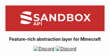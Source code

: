 <p align="center">
    <img src="https://raw.githubusercontent.com/sandboxpowered/sandboxapi/main/.github/assets/github.png" width="320" alt="Sandbox API">
</p>  

<p align="center">
	<strong>  
		Feature-rich abstraction layer for Minecraft
	</strong>  
</p>  

<p align="center">  
    <a href="https://discord.gg/fTZSX9Y7uz"><img src="https://img.shields.io/discord/752614300413329510.svg?style=for-the-badge&logo=discord&logoColor=white" alt="Discord"/></a>  
    <a href="https://github.com/SandboxPowered/SandboxAPI/graphs/contributors"><img src="https://img.shields.io/github/contributors/SandboxPowered/SandboxAPI.svg?style=for-the-badge&logo=github" alt="Discord"/></a>  
</p>